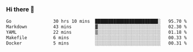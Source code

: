 ### Hi there 👋

<!--
**yeya24/yeya24** is a ✨ _special_ ✨ repository because its `README.md` (this file) appears on your GitHub profile.

Here are some ideas to get you started:

- 🔭 I’m currently working on ...
- 🌱 I’m currently learning ...
- 👯 I’m looking to collaborate on ...
- 🤔 I’m looking for help with ...
- 💬 Ask me about ...
- 📫 How to reach me: ...
- 😄 Pronouns: ...
- ⚡ Fun fact: ...
-->

<!--START_SECTION:waka-->

```txt
Go                30 hrs 10 mins  ████████████████████████░   95.70 %
Markdown          43 mins         ▓░░░░░░░░░░░░░░░░░░░░░░░░   02.30 %
YAML              22 mins         ▒░░░░░░░░░░░░░░░░░░░░░░░░   01.18 %
Makefile          6 mins          ░░░░░░░░░░░░░░░░░░░░░░░░░   00.33 %
Docker            5 mins          ░░░░░░░░░░░░░░░░░░░░░░░░░   00.31 %
```

<!--END_SECTION:waka-->
